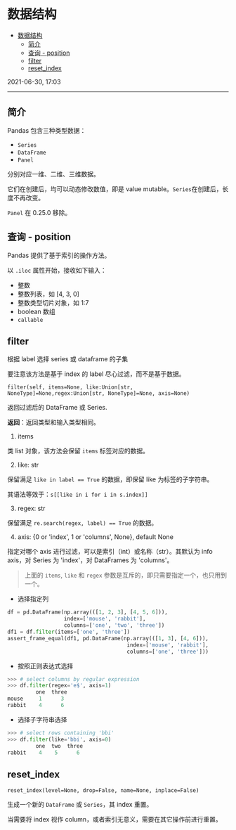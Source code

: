 # 数据结构

- [数据结构](#数据结构)
  - [简介](#简介)
  - [查询 - position](#查询---position)
  - [filter](#filter)
  - [reset_index](#reset_index)

2021-06-30, 17:03
***

## 简介

Pandas 包含三种类型数据：

- `Series`
- `DataFrame`
- `Panel`

分别对应一维、二维、三维数据。

它们在创建后，均可以动态修改数值，即是 value mutable。`Series`在创建后，长度不再改变。

`Panel` 在 0.25.0 移除。

## 查询 - position

Pandas 提供了基于索引的操作方法。

以 `.iloc` 属性开始，接收如下输入：

- 整数
- 整数列表，如 [4, 3, 0]
- 整数类型切片对象，如 1:7
- boolean 数组
- `callable`

## filter

根据 label 选择 series 或 dataframe 的子集

要注意该方法是基于 index 的 label 尽心过滤，而不是基于数据。

`filter(self, items=None, like:Union[str, NoneType]=None,regex:Union[str, NoneType]=None, axis=None)`

返回过滤后的 DataFrame 或 Series.

**返回**：返回类型和输入类型相同。

1. items

类 list 对象，该方法会保留 `items` 标签对应的数据。

2. like: str

保留满足 `like in label == True` 的数据，即保留 like 为标签的子字符串。

其语法等效于：`s[[like in i for i in s.index]]`

3. regex: str

保留满足 `re.search(regex, label) == True` 的数据。

4. axis: {0 or 'index', 1 or 'columns', None}, default None

指定对哪个 axis 进行过滤，可以是索引（int）或名称（str）。其默认为 info axis，对 Series 为 'index'，对 DataFrames 为 'columns'。

> 上面的 `items`, `like` 和 `regex` 参数是互斥的，即只需要指定一个，也只用到一个。

- 选择指定列

```py
df = pd.DataFrame(np.array(([1, 2, 3], [4, 5, 6])),
                  index=['mouse', 'rabbit'],
                  columns=['one', 'two', 'three'])
df1 = df.filter(items=['one', 'three'])
assert_frame_equal(df1, pd.DataFrame(np.array(([1, 3], [4, 6])),
                                      index=['mouse', 'rabbit'],
                                      columns=['one', 'three']))
```

- 按照正则表达式选择

```py
>>> # select columns by regular expression
>>> df.filter(regex='e$', axis=1)
         one  three
mouse     1      3
rabbit    4      6
```

- 选择子字符串选择

```py
>>> # select rows containing 'bbi'
>>> df.filter(like='bbi', axis=0)
         one  two  three
rabbit    4    5      6
```

## reset_index

`reset_index(level=None, drop=False, name=None, inplace=False)`

生成一个新的 `DataFrame` 或 `Series`，其 index 重置。

当需要将 index 视作 column，或者索引无意义，需要在其它操作前进行重置。

